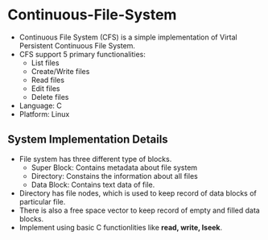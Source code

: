 # Continuous-File-System

- Continuous File System (CFS) is a simple implementation of Virtal Persistent Continuous File System. 
- CFS support 5 primary functionalities:
  - List files
  - Create/Write files
  - Read files
  - Edit files
  - Delete files
- Language: C
- Platform: Linux

## System Implementation Details

- File system has three different type of blocks.
  - Super Block: Contains metadata about file system
  - Directory: Constains the information about all files
  - Data Block: Contains text data of file.
- Directory has file nodes, which is used to keep record of data blocks of particular file.
- There is also a free space vector to keep record of empty and filled data blocks.
- Implement using basic C functionlities like **read, write, lseek**.
